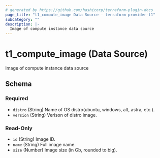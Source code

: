 ```yaml
---
# generated by https://github.com/hashicorp/terraform-plugin-docs
page_title: "t1_compute_image Data Source - terraform-provider-t1"
subcategory: ""
description: |-
  Image of compute instance data source
---
```


# t1_compute_image (Data Source)

Image of compute instance data source



<!-- schema generated by tfplugindocs -->
## Schema

### Required

- `distro` (String) Name of OS distro(ubuntu, windows, alt, astra, etc.).
- `version` (String) Verison of distro image.

### Read-Only

- `id` (String) Image ID.
- `name` (String) Full image name.
- `size` (Number) Image size (in Gb, rounded to big).
